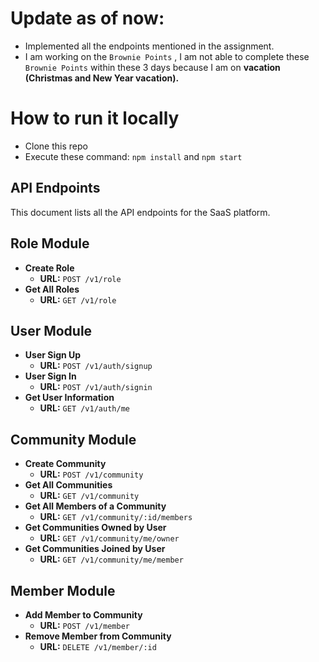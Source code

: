 # Update as of now:
- Implemented all the endpoints mentioned in the assignment.
- I am working on the `Brownie Points` , I am not able to complete these `Brownie Points` within these 3 days because I am on **vacation (Christmas and New Year vacation).**


# How to run it locally
- Clone this repo
- Execute these command: `npm install` and `npm start`



## API Endpoints

This document lists all the API endpoints for the SaaS platform.

## Role Module

- **Create Role**
  - **URL:** `POST /v1/role`
- **Get All Roles**
  - **URL:** `GET /v1/role`

## User Module

- **User Sign Up**
  - **URL:** `POST /v1/auth/signup`
- **User Sign In**
  - **URL:** `POST /v1/auth/signin`
- **Get User Information**
  - **URL:** `GET /v1/auth/me`

## Community Module

- **Create Community**
  - **URL:** `POST /v1/community`
- **Get All Communities**
  - **URL:** `GET /v1/community`
- **Get All Members of a Community**
  - **URL:** `GET /v1/community/:id/members`
- **Get Communities Owned by User**
  - **URL:** `GET /v1/community/me/owner`
- **Get Communities Joined by User**
  - **URL:** `GET /v1/community/me/member`

## Member Module

- **Add Member to Community**
  - **URL:** `POST /v1/member`
- **Remove Member from Community**
  - **URL:** `DELETE /v1/member/:id`
